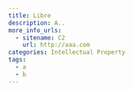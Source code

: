 ```yaml
---
title: Libre
description: A..
more_info_urls: 
  - sitename: C2
    url: http://aaa.com
categories: Intellectual Property
tags: 
  - a
  - b
---
```

